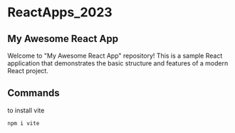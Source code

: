# ReactApps_2023

## My Awesome React App

Welcome to "My Awesome React App" repository! This is a sample React application that demonstrates the basic structure and features of a modern React project.


## Commands
to install vite 
```
npm i vite
```